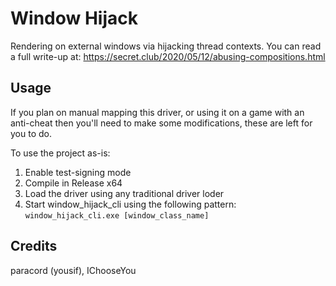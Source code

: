 # Window Hijack
Rendering on external windows via hijacking thread contexts.
You can read a full write-up at: https://secret.club/2020/05/12/abusing-compositions.html

## Usage
If you plan on manual mapping this driver, or using it on a game with an anti-cheat then you'll need to make some modifications, these are left for you to do.

To use the project as-is:

1. Enable test-signing mode
2. Compile in Release x64
3. Load the driver using any traditional driver loder
4. Start window_hijack_cli using the following pattern: `window_hijack_cli.exe [window_class_name]`

## Credits
paracord (yousif), IChooseYou
